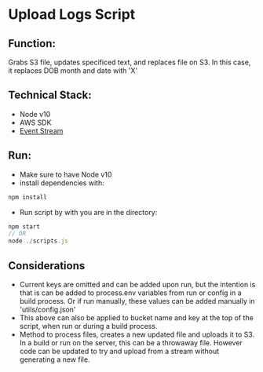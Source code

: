 # Upload Logs Script

## Function:
Grabs S3 file, updates specificed text, and replaces file on S3.
In this case, it replaces DOB month and date with 'X'

## Technical Stack:
* Node v10
* AWS SDK
* [Event Stream](https://www.npmjs.com/package/event-stream)

## Run:
* Make sure to have Node v10
* install dependencies with:
```js
npm install
```
* Run script by with you are in the directory:
```js
npm start
// OR
node ./scripts.js
```


## Considerations
* Current keys are omitted and can be added upon run, but the intention is that is can be added to process.env variables from run or config in a build process. Or if run manually, these values can be added manually in 'utils/config.json'
* This above can also be applied to bucket name and key at the top of the script, when run or during a build process.
* Method to process files, creates a new updated file and uploads it to S3. In a build or run on the server, this can be a throwaway file. However code can be updated to try and upload from a stream without generating a new file.